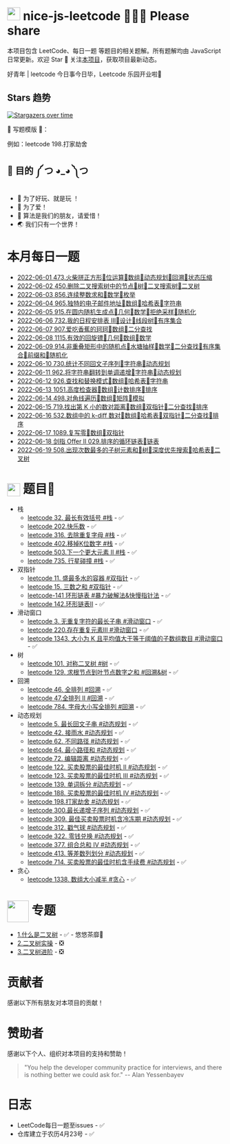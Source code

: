 # <img src="https://emojis.slackmojis.com/emojis/images/1588315024/8823/hyperkitty.gif?1588315024" width="30" /> nice-js-leetcode  🎉🎉🎉  Please share

本项目包含 LeetCode、每日一题 等题目的相关题解。所有题解均由 JavaScript 日常更新。欢迎 Star 🌟 关注[本项目](https://github.com/nice-people-frontend-community/nice-js-leetcode)，获取项目最新动态。

好青年 | leetcode 今日事今日毕，Leetcode 乐园开业啦🌈

## Stars 趋势

<a href="https://github.com/nice-people-frontend-community/nice-js-leetcode/stargazers" target="_blank"><img src="./images/starcharts.svg" alt="Stargazers over time" /></a>

🌟 写题模版 🌟：

例如：leetcode 198.打家劫舍

## 💖 目的 ༼ つ ◕_◕ ༽つ

- 🎁 为了好玩、就是玩 ！
- 💖 为了爱！
- 🙂 算法是我们的朋友，请爱惜！
- 🌏 我们只有一个世界！

# 本月每日一题

- [2022-06-01 473.火柴拼正方形👋位运算👋数组👋动态规划👋回溯👋状态压缩](https://github.com/nice-people-frontend-community/nice-js-leetcode/issues/41)
- [2022-06-02 450.删除二叉搜索树中的节点👋树👋二叉搜索树👋二叉树](https://github.com/nice-people-frontend-community/nice-js-leetcode/issues/42)
- [2022-06-03 856.连续整数求和👋数学👋枚举](https://github.com/nice-people-frontend-community/nice-js-leetcode/issues/43)
- [2022-06-04 965.独特的电子邮件地址👋数组👋哈希表👋字符串](https://github.com/nice-people-frontend-community/nice-js-leetcode/issues/45)
- [2022-06-05 915.在圆内随机生成点👋几何👋数学👋拒绝采样👋随机化](https://github.com/nice-people-frontend-community/nice-js-leetcode/issues/46)
- [2022-06-06 732.我的日程安排表 III👋设计👋线段树👋有序集合](https://github.com/nice-people-frontend-community/nice-js-leetcode/issues/47)
- [2022-06-07 907.爱吃香蕉的珂珂👋数组👋二分查找](https://github.com/nice-people-frontend-community/nice-js-leetcode/issues/48)
- [2022-06-08 1115.有效的回旋镖👋几何👋数组👋数学](https://github.com/nice-people-frontend-community/nice-js-leetcode/issues/49)
- [2022-06-09 914.非重叠矩形中的随机点👋水塘抽样👋数学👋二分查找👋有序集合👋前缀和👋随机化](https://github.com/nice-people-frontend-community/nice-js-leetcode/issues/50)
- [2022-06-10 730.统计不同回文子序列👋字符串👋动态规划](https://github.com/nice-people-frontend-community/nice-js-leetcode/issues/51)
- [2022-06-11 962.将字符串翻转到单调递增👋字符串👋动态规划](https://github.com/nice-people-frontend-community/nice-js-leetcode/issues/52)
- [2022-06-12 926.查找和替换模式👋数组👋哈希表👋字符串](https://github.com/nice-people-frontend-community/nice-js-leetcode/issues/53)
- [2022-06-13 1051.高度检查器👋数组👋计数排序👋排序](https://github.com/nice-people-frontend-community/nice-js-leetcode/issues/54)
- [2022-06-14 498.对角线遍历👋数组👋矩阵👋模拟](https://github.com/nice-people-frontend-community/nice-js-leetcode/issues/61)
- [2022-06-15 719.找出第 K 小的数对距离👋数组👋双指针👋二分查找👋排序](https://github.com/nice-people-frontend-community/nice-js-leetcode/issues/62)
- [2022-06-16 532.数组中的 k-diff 数对👋数组👋哈希表👋双指针👋二分查找👋排序](https://github.com/nice-people-frontend-community/nice-js-leetcode/issues/63)
- [2022-06-17 1089.复写零👋数组👋双指针](https://github.com/nice-people-frontend-community/nice-js-leetcode/issues/64)
- [2022-06-18 剑指 Offer II 029.排序的循环链表👋链表](https://github.com/nice-people-frontend-community/nice-js-leetcode/issues/65)
- [2022-06-19 508.出现次数最多的子树元素和👋树👋深度优先搜索👋哈希表👋二叉树](https://github.com/nice-people-frontend-community/nice-js-leetcode/issues/66)

# <img align='center' src='https://github.com/mayankchaudhary26/Cool-Readme-ideas/blob/master/data/octocat/daftpunktocat-guy.gif' width='30'> 题目💯

* 栈
  - [leetcode 32. 最长有效括号 #栈](https://github.com/nice-people-frontend-community/nice-js-leetcode/issues/6) - ✅
  - [leetcode 202.快乐数](https://github.com/nice-people-frontend-community/nice-js-leetcode/issues/38) - ✅
  - [leetcode 316. 去除重复字母 #栈](https://github.com/nice-people-frontend-community/nice-js-leetcode/issues/17) - ✅
  - [leetcode 402.移掉K位数字 #栈](https://github.com/nice-people-frontend-community/nice-js-leetcode/issues/23) - ✅
  - [leetcode 503.下一个更大元素 II #栈](https://github.com/nice-people-frontend-community/nice-js-leetcode/issues/22) - ✅
  - [leetcode 735. 行星碰撞 #栈](https://github.com/nice-people-frontend-community/nice-js-leetcode/issues/24) - ✅
* 双指针
  - [leetcode 11. 盛最多水的容器 #双指针](https://github.com/nice-people-frontend-community/nice-js-leetcode/issues/5) - ✅
  - [leetcode 15. 三数之和 #双指针](https://github.com/nice-people-frontend-community/nice-js-leetcode/issues/8) - ✅
  - [leetcode-141 环形链表 #暴力破解法&快慢指针法](https://github.com/nice-people-frontend-community/nice-js-leetcode/issues/36) - ✅
  - [leetcode 142.环形链表II](https://github.com/nice-people-frontend-community/nice-js-leetcode/issues/37) - ✅
* 滑动窗口
  - [leetcode 3. 无重复字符的最长子串 #滑动窗口](https://github.com/nice-people-frontend-community/nice-js-leetcode/issues/18) - ✅
  - [leetcode 220.存在重复元素III #滑动窗口](https://github.com/nice-people-frontend-community/nice-js-leetcode/issues/21) - ✅
  - [leetcode 1343. 大小为 K 且平均值大于等于阈值的子数组数目 #滑动窗口](https://github.com/nice-people-frontend-community/nice-js-leetcode/issues/27) - ✅
* 树 
  - [leetcode 101. 对称二叉树 #树](https://github.com/nice-people-frontend-community/nice-js-leetcode/issues/25) - ✅
  - [leetcode 129. 求根节点到叶节点数字之和 #回溯&树](https://github.com/nice-people-frontend-community/nice-js-leetcode/issues/35) - ✅
* 回溯
  - [leetcode 46. 全排列 #回溯](https://github.com/nice-people-frontend-community/nice-js-leetcode/issues/26) - ✅
  - [leetcode 47.全排列 II #回溯](https://github.com/nice-people-frontend-community/nice-js-leetcode/issues/20) - ✅
  - [leetcode 784. 字母大小写全排列 #回溯](https://github.com/nice-people-frontend-community/nice-js-leetcode/issues/39) - ✅
 * 动态规划
    - [leetcode 5. 最长回文子串 #动态规划](https://github.com/nice-people-frontend-community/nice-js-leetcode/issues/7) - ✅
    - [leetcode 42. 接雨水 #动态规划](https://github.com/nice-people-frontend-community/nice-js-leetcode/issues/4) - ✅
    - [leetcode 62. 不同路径 #动态规划](https://github.com/nice-people-frontend-community/nice-js-leetcode/issues/34) - ✅
    - [leetcode 64. 最小路径和 #动态规划](https://github.com/nice-people-frontend-community/nice-js-leetcode/issues/28) - ✅
    - [leetcode 72. 编辑距离 #动态规划](https://github.com/nice-people-frontend-community/nice-js-leetcode/issues/15) - ✅
    - [leetcode 122. 买卖股票的最佳时机 II #动态规划](https://github.com/nice-people-frontend-community/nice-js-leetcode/issues/9) - ✅
    - [leetcode 123. 买卖股票的最佳时机 III #动态规划](https://github.com/nice-people-frontend-community/nice-js-leetcode/issues/12) - ✅
    - [leetcode 139. 单词拆分 #动态规划](https://github.com/nice-people-frontend-community/nice-js-leetcode/issues/16) - ✅
    - [leetcode 188. 买卖股票的最佳时机 IV #动态规划](https://github.com/nice-people-frontend-community/nice-js-leetcode/issues/13) - ✅
    - [leetcode 198.打家劫舍 #动态规划](https://github.com/nice-people-frontend-community/nice-js-leetcode/issues/11) - ✅
    - [leetcode 300.最长递增子序列 #动态规划](https://github.com/nice-people-frontend-community/nice-js-leetcode/issues/19) - ✅
    - [leetcode 309. 最佳买卖股票时机含冷冻期 #动态规划](https://github.com/nice-people-frontend-community/nice-js-leetcode/issues/10) - ✅
    - [leetcode 312. 戳气球 #动态规划](https://github.com/nice-people-frontend-community/nice-js-leetcode/issues/30) - ✅
    - [leetcode 322. 零钱兑换 #动态规划](https://github.com/nice-people-frontend-community/nice-js-leetcode/issues/29) - ✅
    - [leetcode 377. 组合总和 Ⅳ #动态规划](https://github.com/nice-people-frontend-community/nice-js-leetcode/issues/31) - ✅
    - [leetcode 413. 等差数列划分 #动态规划](https://github.com/nice-people-frontend-community/nice-js-leetcode/issues/32) - ✅
    - [leetcode 714. 买卖股票的最佳时机含手续费 #动态规划](https://github.com/nice-people-frontend-community/nice-js-leetcode/issues/14) - ✅
* 贪心
  - [leetcode 1338. 数组大小减半 #贪心](https://github.com/nice-people-frontend-community/nice-js-leetcode/issues/33) - ✅

# <img align='center' src='https://github.com/mayankchaudhary26/Cool-Readme-ideas/blob/master/data/chill%20scene.gif' width='50'> 专题

- [1.什么是二叉树](https://github.com/nice-people-frontend-community/nice-js-leetcode/issues/1) - ✅ - 悠悠茶靡🚀
- [2.二叉树实操](https://github.com/nice-people-frontend-community/nice-js-leetcode/issues/2) - ❎
- [3.二叉树进阶](https://github.com/nice-people-frontend-community/nice-js-leetcode/issues/3) - ❎

# 贡献者

感谢以下所有朋友对本项目的贡献！

# 赞助者

感谢以下个人、组织对本项目的支持和赞助！

> "You help the developer community practice for interviews, and there is nothing better we could ask for." -- Alan Yessenbayev

# 日志

- LeetCode每日一题至issues - ✅
- 仓库建立于农历4月23号 - ✅
